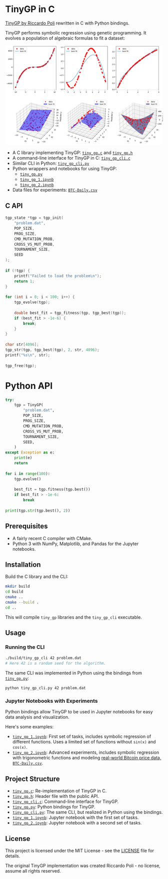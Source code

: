 # TinyGP in C

[TinyGP by Riccardo Poli](https://github.com/JesseBuesking/TinyGP-Java) rewritten in C with Python bindings.

TinyGP performs symbolic regression using genetic programming. It evolves a population of algebraic formulas to fit a dataset:

![TinyGP](./splash.png)

- A C library implementing TinyGP: [`tiny_gp.c`](tiny_gp.c) and [`tiny_gp.h`](tiny_gp.h)
- A command-line interface for TinyGP in C: [`tiny_gp_cli.c`](tiny_gp_cli.c)
- Similar CLI in Python: [`tiny_gp_cli.py`](tiny_gp_cli.py)
- Python wrappers and notebooks for using TinyGP:
  - [`tiny_gp.py`](tiny_gp.py)
  - [`tiny_gp_1.ipynb`](tiny_gp_1.ipynb)
  - [`tiny_gp_2.ipynb`](tiny_gp_2.ipynb)
- Data files for experiments: [`BTC-Daily.csv`](BTC-Daily.csv)

## C API

```c
tgp_state *tgp = tgp_init(
	"problem.dat",
	POP_SIZE,
	PROG_SIZE,
	CMD_MUTATION_PROB,
	CROSS_VS_MUT_PROB,
	TOURNAMENT_SIZE,
	SEED
);

if (!tgp) {
	printf("Failed to load the problem\n");
	return 1;
}

for (int i = 0; i < 100; i++) {
	tgp_evolve(tgp);

	double best_fit = tgp_fitness(tgp, tgp_best(tgp));
	if (best_fit > -1e-6) {
		break;
	}
}

char str[4096];
tgp_str(tgp, tgp_best(tgp), 2, str, 4096);
printf("%s\n", str);

tgp_free(tgp);
```

# Python API

```py
try:
	tgp = TinyGP(
		"problem.dat",
		POP_SIZE,
		PROG_SIZE,
		CMD_MUTATION_PROB,
		CROSS_VS_MUT_PROB,
		TOURNAMENT_SIZE,
		SEED,
	)
except Exception as e:
	print(e)
	return

for i in range(100):
	tgp.evolve()

	best_fit = tgp.fitness(tgp.best())
	if best_fit > -1e-6:
		break

print(tgp.str(tgp.best(), 2))
```

## Prerequisites

- A fairly recent C compiler with CMake.
- Python 3 with NumPy, Matplotlib, and Pandas for the Jupyter notebooks.

## Installation

Build the C library and the CLI:

```sh
mkdir build
cd build
cmake ..
cmake --build .
cd ..
```

This will compile `tiny_gp` libraries and the `tiny_gp_cli` executable.

## Usage

### Running the CLI

```sh
./build/tiny_gp_cli 42 problem.dat
# Here 42 is a random seed for the algorithm.
```

The same CLI was implemented in Python using the bindings from [`tiny_gp.py`](tiny_gp.py):

```sh
python tiny_gp_cli.py 42 problem.dat
```

### Jupyter Notebooks with Experiments

Python bindings allow TinyGP to be used in Jupyter notebooks for easy data analysis and visualization.

Here's some examples:

- [`tiny_gp_1.ipynb`](tiny_gp_1.ipynb): First set of tasks, includes symbolic regression of different functions. Uses a limited set of functions without `sin(x)` and `cos(x)`.
- [`tiny_gp_2.ipynb`](tiny_gp_2.ipynb): Advanced experiments, includes symbolic regression with trigonometric functions and modeling [real-world Bitcoin price data, `BTC-Daily.csv`](BTC-Daily.csv).

## Project Structure

- [`tiny_gp.c`](tiny_gp.c): Re-implementation of TinyGP in C.
- [`tiny_gp.h`](tiny_gp.h): Header file with the public API.
- [`tiny_gp_cli.c`](tiny_gp_cli.c): Command-line interface for TinyGP.
- [`tiny_gp.py`](tiny_gp.py): Python bindings for TinyGP.
- [`tiny_gp_cli.py`](tiny_gp_cli.py): The same CLI, but realized in Python using the bindings.
- [`tiny_gp_1.ipynb`](tiny_gp_1.ipynb): Jupyter notebook with the first set of tasks.
- [`tiny_gp_2.ipynb`](tiny_gp_2.ipynb): Jupyter notebook with a second set of tasks.

## License

This project is licensed under the MIT License - see the [LICENSE](LICENSE) file for details.

The original TinyGP implementation was created Riccardo Poli - no license, assume all rights reserved.
